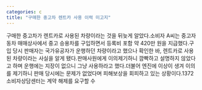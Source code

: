 ```yaml
---
categories: c
title: "구매한 중고차 렌트카 사용 이력 미고지"
---
```

구매한 중고차가 렌트카로 사용된 차량이라는 것을 뒤늦게 알았다.소비자 A씨는 중고자동차 매매상사에서 중고 승용차를 구입하면서 등록비 포함 약 420만 원을 지급했다.구입 당시 판매자는 국가유공자가 운행하던 차량이라고 했으나 확인한 바, 렌트카로 사용된 차량이라는 사실을 알게 됐다.판매사원에게 이의제기하니 깜빡하고 설명하지 않았다고 하며 운행에는 지장이 없으니 그냥 사용하라고 했다.더불어 엔진에 이상이 생겨 이의를 제기하니 판매 당시에는 문제가 없었다며 피해보상을 회피하고 있는 상황이다.1372소비자상담센터는 계약 해제를 요구할 수